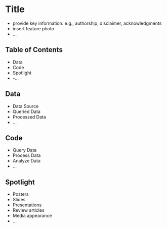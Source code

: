 # Title
- provide key information: e.g., authorship, disclaimer, acknowledgments
- insert feature photo 
- ...

## Table of Contents
- Data
- Code
- Spotlight
- -...



## Data
- Data Source
- Queried Data
- Processed Data
- ...


## Code
- Query Data
- Process Data
- Analyze Data
- ...

## Spotlight
- Posters
- Slides
- Presentations
- Review articles
- Media appearance
- ...

